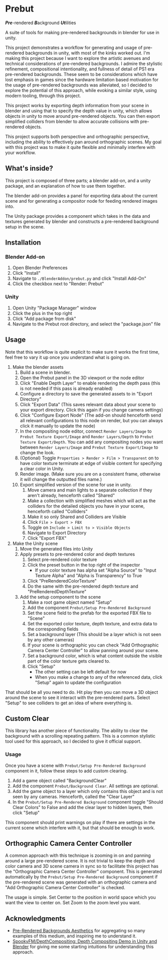 # Prebut

***Pre***-rendered ***B***ackground ***Ut***ilities

A suite of tools for making pre-rendered backgrounds in blender for
use in unity.

This project demonstrates a workflow for generating and usage of
pre-rendered backgrounds in unity, with most of the kinks worked
out. I'm making this project because I want to explore the artistic
avenues and technical considerations of pre-rendered backgrounds. I
admire the stylistic refinement, compositional intentionality, and
fullness of detail of PS1 era pre-rendered backgrounds. These seem to
be considerations which have lost emphasis in games since the hardware
limitation based motivation for the usage of pre-rendered backgrounds
was alleviated, so I decided to explore the potential of this approach,
while evoking a similar style, using modern tooling, through this
project.

This project works by exporting depth information from your scene in
blender and using that to specify the depth value in unity, which
allows objects in unity to move around pre-rendered objects. You can
then export simplified colliders from blender to allow accurate
collisions with pre-rendered objects.

This project supports both perspective and orthographic perspective,
including the ability to effectively pan around orthographic scenes. My
goal with this project was to make it quite flexible and minimally
interfere with your workflow.

## What's inside?

This project is composed of three parts; a blender add-on, and a unity
package, and an explanation of how to use them together.

The blender add-on provides a panel for exporting data about the
current scene and for generating a compositor node for feeding
rendered images into.

The Unity package provides a component which takes in the data and
textures generated by blender and constructs a pre-rendered background
setup in the scene.

## Installation

### Blender Add-on

1. Open Blender Preferences
2. Click "Install"
3. Navigate to `./BlenderAddon/prebut.py` and click "Install Add-On"
4. Click the checkbox next to "Render: Prebut"

### Unity

1. Open Unity "Package Manager" window
2. Click the plus in the top right
3. Click "Add package from disk"
4. Navigate to the Prebut root directory, and select the "package.json" file

## Usage

Note that this workflow is quite explicit to make sure it works the
first time, feel free to vary it up once you understand what is going
on.

1. Make the blender assets
    1. Build a scene in blender. 
    2. Open the Prebut panel in the 3D viewport or the node editor
    3. Click "Enable Depth Layer" to enable rendering the depth pass (this
       is not needed if this pass is already enabled)
    4. Configure a directory to save the generated assets to in "Export Directory"
    5. Click "Export Data" (This saves relevant data about your scene to
       your export directory. Click this again if you change camera
       settings)
    6. Click "Configure Export Node" (The add-on should henceforth send
       all relevant configurations to this node on render, but you can
       always click it manually to update the node)
    7. In the compositing node editor, connect `Render Layers/Image` to
       `Prebut Texture Export/Image` and `Render Layers/Depth` to `Prebut
       Texture Export/Depth`. You can add any compositing nodes you want
       between `Render Layers/Image` and `Prebut Texture Export/Image` to
       change the look.
    8. (Optional) Toggle `Properties > Render > Film > Transparent` on
       to have color texture terminate at edge of visible content for
       specifying a clear color in Unity.
    8. Render image. (Make sure you are on a consistent frame,
       otherwise it will change the outputted files name.)
    9. Export simplified version of the scene for use in unity. 
       1. Move camera and main lights to a separate collection if they
          aren't already, henceforth called "Shared"
       2. Make a collection with simplified meshes which will act as the
          colliders for the detailed objects you have in your scene,
          henceforth called "Colliders"
       3. Make it so only Shared and Colliders are Visible
       4. Click `File > Export > FBX`
       5. Toggle on `Include > Limit to > Visible Objects`
       6. Navigate to Export Directory
       7. Click "Export FBX"
2. Make the Unity scene
   1. Move the generated files into Unity
   2. Apply presets to pre-rendered color and depth textures
       1. Select pre-rendered color texture
       2. Click the preset button in the top right of the inspector
          - If your color texture has alpha set "Alpha Source" to
            "Input Texture Alpha" and "Alpha is Transparency" to True
       3. Click "PreRenderedColorTexture"
       4. Do the same with the pre-rendered depth texture and "PreRenderedDepthTexture"
   3. Add the setup component to the scene
      1. Make a root game object named "Setup"
      2. Add the component `Prebut/Setup Pre-Rendered Background`
      3. Set the scene field to the prefab for the exported FBX file to "Scene"
      4. Set the exported color texture, depth texture, and extra data to the corresponding fields
      5. Set a background layer (This should be a layer which is not seen by any other cameras)
      6. If your scene is orthographic you can check "Add Orthographic
         Camera Center Controller" to allow panning around your scene.
      7. Set a background color, which is what content outside the
         visible part of the color texture gets cleared to.
      8. Click "Setup"
          - The other setting can be left default for now
          - When you make a change to any of the referenced data,
            click "Setup" again to update the configuration
            
That should be all you need to do. Hit play then you can move a 3D
object around the scene to see it interact with the pre-rendered
parts. Select "Setup" to see colliders to get an idea of where
everything is.

## Custom Clear

This library has another piece of functionality. The ability to clear
the background with a scrolling repeating pattern. This is a common
stylistic tool used for this approach, so I decided to give it official
support.

### Usage

Once you have a scene with `Prebut/Setup Pre-Rendered Background` component
in it, follow these steps to add custom clearing.

1. Add a game object called "BackgroundClear"
2. Add the component `Prebut/Background Clear`. All settings are
   optional.
3. Add the game object to a layer which only contains this object and
   is not seen by any cameras. Henceforth, called the "Clear Layer"
4. In the `Prebut/Setup Pre-Rendered Background` component toggle
   "Should Clear Colors" to False and add the clear layer to hidden
   layers, then click "Setup"

This component should print warnings on play if there are settings in
the current scene which interfere with it, but that should be enough
to work.

## Orthographic Camera Center Controller

A common approach with this technique is zooming in on and panning
around a large pre-rendered scene. It is not trivial to keep the depth
and color camera and 3D scene camera in sync so to facilitate this
project has the "Orthographic Camera Center Controller"
component. This is generated automatically by the `Prebut/Setup
Pre-Rendered Background` component if the pre-rendered scene was
generated with an orthographic camera and "Add Orthographic Camera
Center Controller" is checked.

The usage is simple. Set Center to the position in world space which
you want the view to center on. Set Zoom to the zoom level you want.

## Acknowledgments

- [Pre-Rendered Backgrounds
  Aesthetics](https://twitter.com/prbg_aesthetics) for aggregating so
  many examples of this medium, and inspiring me to understand it.
- [SpookyFM/DepthCompositing: Depth Compositing Demo in Unity and
  Blender](https://github.com/SpookyFM/DepthCompositing/) for giving
  me some starting intuitions for understanding this approach.
